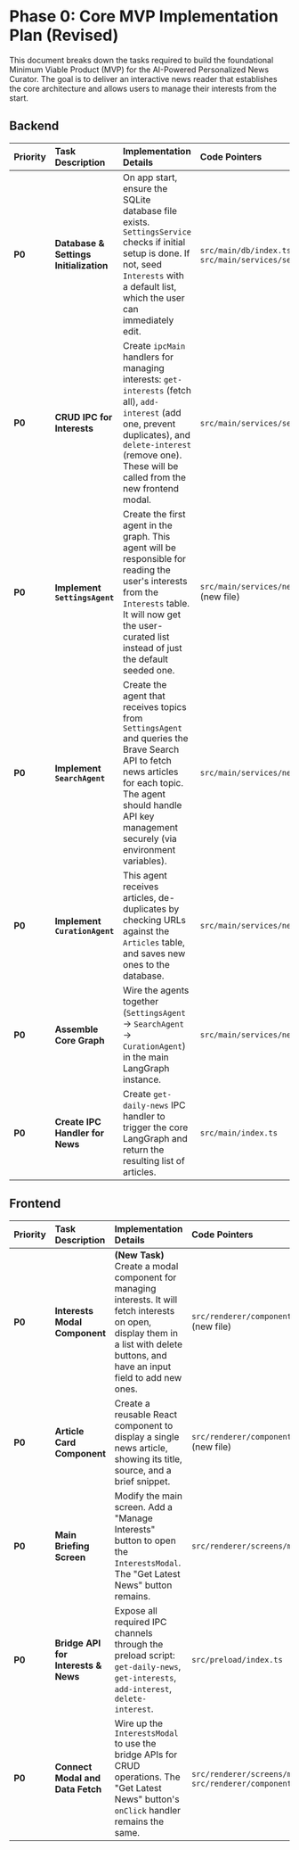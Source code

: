 # Phase 0: Core MVP Implementation Plan (Revised)

This document breaks down the tasks required to build the foundational Minimum Viable Product (MVP) for the AI-Powered Personalized News Curator. The goal is to deliver an interactive news reader that establishes the core architecture and allows users to manage their interests from the start.

## Backend

| Priority | Task Description | Implementation Details | Code Pointers | Dependencies | Status |
| :--- | :--- | :--- | :--- | :--- | :--- |
| **P0** | **Database & Settings Initialization** | On app start, ensure the SQLite database file exists. `SettingsService` checks if initial setup is done. If not, seed `Interests` with a default list, which the user can immediately edit. | `src/main/db/index.ts`, `src/main/services/settings.ts` | - | ✅ |
| **P0** | **CRUD IPC for Interests** | Create `ipcMain` handlers for managing interests: `get-interests` (fetch all), `add-interest` (add one, prevent duplicates), and `delete-interest` (remove one). These will be called from the new frontend modal. | `src/main/services/settings.ts`, `src/main/index.ts` | Database Setup | ✅ |
| **P0** | **Implement `SettingsAgent`** | Create the first agent in the graph. This agent will be responsible for reading the user's interests from the `Interests` table. It will now get the user-curated list instead of just the default seeded one. | `src/main/services/news_curator/agents/settings.ts` (new file) | CRUD IPC for Interests | ✅ |
| **P0** | **Implement `SearchAgent`** | Create the agent that receives topics from `SettingsAgent` and queries the Brave Search API to fetch news articles for each topic. The agent should handle API key management securely (via environment variables). | `src/main/services/news_curator/agents/search.ts` | `SettingsAgent` | ✅ |
| **P0** | **Implement `CurationAgent`**| This agent receives articles, de-duplicates by checking URLs against the `Articles` table, and saves new ones to the database. | `src/main/services/news_curator/agents/curation.ts` | `SearchAgent` | ✅ |
| **P0** | **Assemble Core Graph** | Wire the agents together (`SettingsAgent` -> `SearchAgent` -> `CurationAgent`) in the main LangGraph instance. | `src/main/services/news_curator/graph.ts` | All P0 Agents | ✅ |
| **P0** | **Create IPC Handler for News** | Create `get-daily-news` IPC handler to trigger the core LangGraph and return the resulting list of articles. | `src/main/index.ts` | Core Graph | ✅ |

## Frontend

| Priority | Task Description | Implementation Details | Code Pointers | Dependencies | Status |
| :--- | :--- | :--- | :--- | :--- | :--- |
| **P0** | **Interests Modal Component** | **(New Task)** Create a modal component for managing interests. It will fetch interests on open, display them in a list with delete buttons, and have an input field to add new ones. | `src/renderer/components/InterestsModal.tsx` (new file) | - | ✅ |
| **P0** | **Article Card Component** | Create a reusable React component to display a single news article, showing its title, source, and a brief snippet. | `src/renderer/components/ui/ArticleCard.tsx` (new file) | - | ✅ |
| **P0** | **Main Briefing Screen** | Modify the main screen. Add a "Manage Interests" button to open the `InterestsModal`. The "Get Latest News" button remains. | `src/renderer/screens/main.tsx` | `InterestsModal` | ✅ |
| **P0** | **Bridge API for Interests & News** | Expose all required IPC channels through the preload script: `get-daily-news`, `get-interests`, `add-interest`, `delete-interest`. | `src/preload/index.ts` | Backend IPC Handlers | ✅ |
| **P0** | **Connect Modal and Data Fetch**| Wire up the `InterestsModal` to use the bridge APIs for CRUD operations. The "Get Latest News" button's `onClick` handler remains the same. | `src/renderer/screens/main.tsx`, `src/renderer/components/InterestsModal.tsx` | Bridge API | ✅ | 
